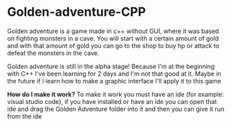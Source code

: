 # Golden-adventure-CPP
Golden adventure is a game made in c++ without GUI, where it was based on fighting monsters in a cave. You will start with a certain amount of gold and with that amount of gold you can go to the shop to buy hp or attack to defeat the monsters in the cave.


Golden adventure is still in the alpha stage! Because I'm at the beginning with C++ I've been learning for 2 days and I'm not that good at it. Maybe in the future if I learn how to make a graphic interface I'll apply it to this game


**How do I make it work?**
To make it work you must have an ide (for example: visual studio code), if you have installed or have an ide 
you can open that ide and drag the Golden Adventure folder into it and then you can give it run from the ide
